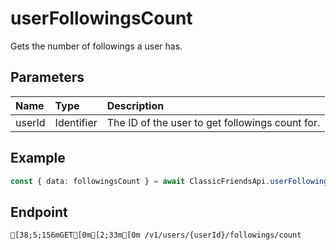 
# userFollowingsCount
Gets the number of followings a user has.


## Parameters
| Name   | Type       | Description                                     |
| :----- | :--------- | :---------------------------------------------- |
| userId | Identifier | The ID of the user to get followings count for. |



## Example
```ts copy showLineNumbers
const { data: followingsCount } = await ClassicFriendsApi.userFollowingsCount({ userId: 45348281 }); 
```



## Endpoint
```ansi
[38;5;156mGET[0m[2;33m[0m /v1/users/{userId}/followings/count
```
  